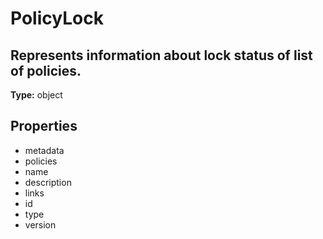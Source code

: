 # PolicyLock

## Represents information about lock status of list of policies.

**Type:** object

## Properties
* metadata
* policies
* name
* description
* links
* id
* type
* version
